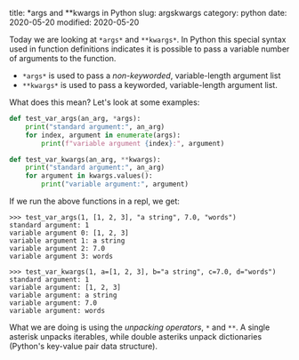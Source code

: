 title: *args and **kwargs in Python
slug: argskwargs
category: python
date: 2020-05-20
modified: 2020-05-20



Today we are looking at `*args*` and `**kwargs*`. In Python this special syntax used in function definitions indicates it is possible to pass a variable number of arguments to the function.

- `*args*` is used to pass a *non-keyworded*, variable-length argument list
- `**kwargs*` is used to pass a keyworded, variable-length argument list.

What does this mean? Let's look at some examples:


```python
def test_var_args(an_arg, *args):
    print("standard argument:", an_arg)
    for index, argument in enumerate(args):
        print(f"variable argument {index}:", argument)

def test_var_kwargs(an_arg, **kwargs):
    print("standard argument:", an_arg)
    for argument in kwargs.values():
        print("variable argument:", argument)
```

If we run the above functions in a repl, we get:
```
>>> test_var_args(1, [1, 2, 3], "a string", 7.0, "words")
standard argument: 1
variable argument 0: [1, 2, 3]
variable argument 1: a string
variable argument 2: 7.0
variable argument 3: words

>>> test_var_kwargs(1, a=[1, 2, 3], b="a string", c=7.0, d="words") 
standard argument: 1
variable argument: [1, 2, 3]
variable argument: a string
variable argument: 7.0
variable argument: words
```

What we are doing is using the *unpacking operators*, `*` and `**`. A single asterisk unpacks iterables, while double asteriks unpack dictionaries (Python's key-value pair data structure).
